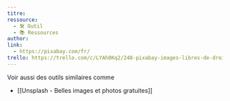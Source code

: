 ```yaml
---
titre: 
ressource:
  - 🛠️ Outil
  - 📚 Ressources
author: 
link:
  - https://pixabay.com/fr/
trello: https://trello.com/c/LYAh0Kq2/248-pixabay-images-libres-de-droits-gratuites-%C3%A0-t%C3%A9l%C3%A9charger
---
```

Voir aussi des outils similaires comme
- [[Unsplash - Belles images et photos gratuites]]